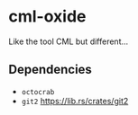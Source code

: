 # cml-oxide
Like the tool CML but different...





## Dependencies
- `octocrab`
- `git2` https://lib.rs/crates/git2
